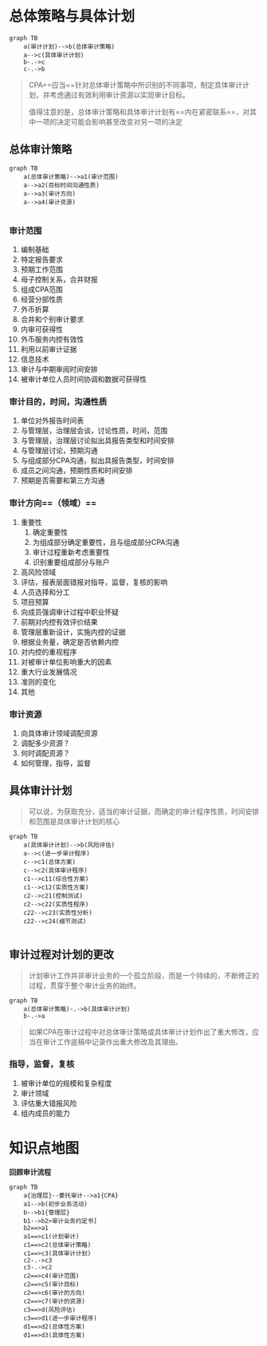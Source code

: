 # 总体策略与具体计划

```mermaid
graph TB
	a(审计计划)-->b(总体审计策略)
	a-->c(具体审计计划)
	b-.->c
	c-.->b

```

> ​	CPA==应当==针对总体审计策略中所识别的不同事项，制定具体审计计划，并考虑通过有效利用审计资源以实现审计目标。
>
> ​	值得注意的是，总体审计策略和具体审计计划有==内在紧密联系==，对其中一项的决定可能会影响甚至改变对另一项的决定

## 总体审计策略

```mermaid
graph TB
	a(总体审计策略)-->a1(审计范围)
	a-->a2(目标时间沟通性质)
	a-->a3(审计方向)
	a-->a4(审计资源)
	
```

### 审计范围

1. 编制基础
2. 特定报告要求
3. 预期工作范围
4. 母子控制关系，合并财报
5. 组成CPA范围
6. 经营分部性质
7. 外币折算
8. 合并和个别审计要求
9. 内审可获得性
10. 外币服务内控有效性
11. 利用以前审计证据
12. 信息技术
13. 审计与中期审阅时间安排
14. 被审计单位人员时间协调和数据可获得性



### 审计目的，时间，沟通性质

1. 单位对外报告时间表
2. 与管理层，治理层会谈，讨论性质，时间，范围
3. 与管理层，治理层讨论拟出具报告类型和时间安排
4. 与管理层讨论，预期沟通
5. 与组成部分CPA沟通，拟出具报告类型，时间安排
6. 成员之间沟通，预期性质和时间安排
7. 预期是否需要和第三方沟通



### 审计方向==（领域）==

1. 重要性
   1. 确定重要性
   2. 为组成部分确定重要性，且与组成部分CPA沟通
   3. 审计过程重新考虑重要性
   4. 识别重要组成部分与账户
2. 高风险领域
3. 评估，报表层面错报对指导，监督，复核的影响
4. 人员选择和分工
5. 项目预算
6. 向成员强调审计过程中职业怀疑
7. 前期对内控有效评价结果
8. 管理层重新设计，实施内控的证据
9. 根据业务量，确定是否依赖内控
10. 对内控的重视程序
11. 对被审计单位影响重大的因素
12. 重大行业发展情况
13. 准则的变化
14. 其他



### 审计资源

1. 向具体审计领域调配资源
2. 调配多少资源？
3. 何时调配资源？
4. 如何管理，指导，监督



## 具体审计计划

> ​	可以说，为获取充分，适当的审计证据，而确定的审计程序性质，时间安排和范围是具体审计计划的核心

```mermaid
graph TB
	a(具体审计计划)-->b(风险评估)
	a-->c(进一步审计程序)
	c-->c1(总体方案)
	c-->c2(具体审计程序)
	c1-->c11(综合性方案)
	c1-->c12(实质性方案)
	c2-->c21(控制测试)
	c2-->c22(实质性程序)
	c22-->c23(实质性分析)
	c22-->c24(细节测试)
	
```

## 审计过程对计划的更改

> ​	计划审计工作并非审计业务的一个孤立阶段，而是一个持续的，不断修正的过程，贯穿于整个审计业务的始终。

```mermaid
graph TB
	a(总体审计策略)-.->b(具体审计计划)
	b-.->a
```

> 如果CPA在审计过程中对总体审计策略或具体审计计划作出了重大修改，应当在审计工作底稿中记录作出重大修改及其理由。



### 指导，监督，复核

1. 被审计单位的规模和复杂程度
2. 审计领域
3. 评估重大错报风险
4. 组内成员的能力



# 知识点地图

**回顾审计流程**

```mermaid
graph TB
	a{治理层}--委托审计-->a1{CPA}
	a1-->b(初步业务活动)
	b-->b1{管理层}
	b1-->b2>审计业务约定书]
	b2==>a1
	a1==>c1(计划审计)
	c1==>c2(总体审计策略)
	c1==>c3(具体审计计划)
	c2-.->c3
	c3-.->c2
	c2==>c4(审计范围)
	c2==>c5(审计目标)
	c2==>c6(审计的方向)
	c2==>c7(审计的资源)
	c3==>d(风险评估)
	c3==>d1(进一步审计程序)
	d1==>d2(总体性方案)
	d1==>d3(具体性方案)
	
```

